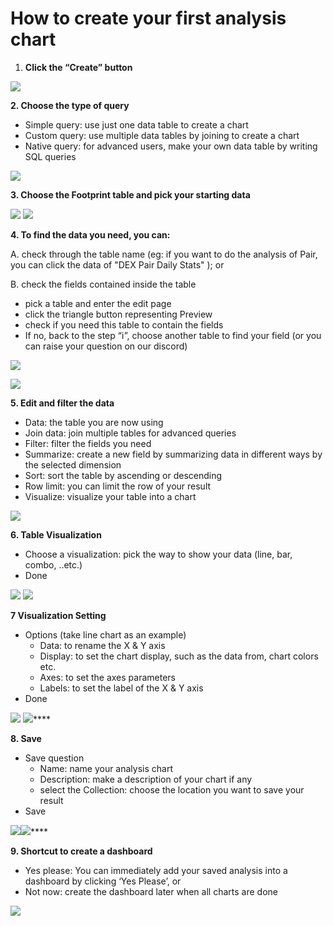 # How to create your first analysis chart

1. **Click the “Create” button**

![](../../.gitbook/assets/d477ff574dac82f201064fa9dfd2070.png)

**2. Choose the type of query**

* Simple query: use just one data table to create a chart
* Custom query: use multiple data tables by joining to create a chart
* Native query: for advanced users, make your own data table by writing SQL queries

![](<../../.gitbook/assets/ab35148616f40449d8dab2cc1118cf1 (1).png>)

&#x20;                                             &#x20;

**3. Choose the Footprint table and pick your starting data**

![](<../../.gitbook/assets/2 (1).png>) ![](<../../.gitbook/assets/3 (1).png>)

**4. To find the data you need, you can:**

A. check through the table name (eg: if you want to do the analysis of Pair, you can click the data of "DEX Pair Daily Stats" ); or

B. check the fields contained inside the table

* pick a table and enter the edit page
* click the triangle button representing Preview
* check if you need this table to contain the fields
* If no, back to the step “ⅰ”, choose another table to find your field (or you can raise your question on our discord)

![](<../../.gitbook/assets/4 (1).png>)

![](<../../.gitbook/assets/5 (1).png>)

&#x20;**5. Edit and filter the data**

* Data: the table you are now using
* Join data: join multiple tables for advanced queries
* Filter: filter the fields you need
* Summarize: create a new field by summarizing data in different ways by the selected dimension
* Sort: sort the table by ascending or descending
* Row limit: you can limit the row of your result
* Visualize: visualize your table into a chart

![](<../../.gitbook/assets/6 (1).png>)

**6. Table Visualization**

* Choose a visualization: pick the way to show your data (line, bar, combo, ..etc.)
* &#x20;Done

![](../../.gitbook/assets/7.png) ![](../../.gitbook/assets/8.png)

**7 Visualization Setting**

* Options (take line chart as an example)
  * Data: to rename the X & Y axis
  * Display: to set the chart display, such as the data from, chart colors etc.
  * Axes: to set the axes parameters
  * Labels: to set the label of the X & Y axis
* Done

![](../../.gitbook/assets/9.png) ![](../../.gitbook/assets/10.png)****

**8. Save**

* Save question
  * Name: name your analysis chart
  * Description: make a description of your chart if any
  * select the Collection: choose the location you want to save your result
* Save

![](../../.gitbook/assets/11.png)![](../../.gitbook/assets/12.png)****

**9. Shortcut to create a dashboard**

* Yes please: You can immediately add your saved analysis into a dashboard by clicking ‘Yes Please’, or
* Not now: create the dashboard later when all charts are done

![](../../.gitbook/assets/13.png)
